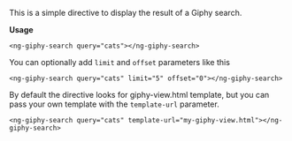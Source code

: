 This is a simple directive to display the result of a Giphy search.

**Usage**

```<ng-giphy-search query="cats"></ng-giphy-search>```


You can optionally add ```limit``` and ```offset``` parameters like this

```<ng-giphy-search query="cats" limit="5" offset="0"></ng-giphy-search>```

By default the directive looks for giphy-view.html template, but you can pass your own template with the ```template-url``` parameter.

```<ng-giphy-search query="cats" template-url="my-giphy-view.html"></ng-giphy-search>```
